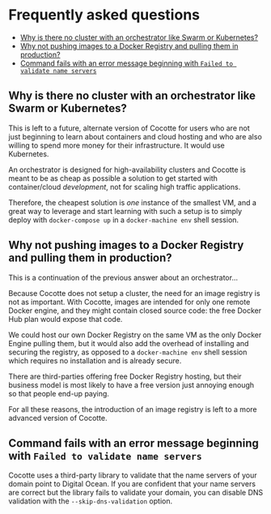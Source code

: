 # Frequently asked questions

<!-- START doctoc generated TOC please keep comment here to allow auto update -->
<!-- DON'T EDIT THIS SECTION, INSTEAD RE-RUN doctoc TO UPDATE -->


- [Why is there no cluster with an orchestrator like Swarm or Kubernetes?](#why-is-there-no-cluster-with-an-orchestrator-like-swarm-or-kubernetes)
- [Why not pushing images to a Docker Registry and pulling them in production?](#why-not-pushing-images-to-a-docker-registry-and-pulling-them-in-production)
- [Command fails with an error message beginning with `Failed to validate name servers`](#command-fails-with-an-error-message-beginning-with-failed-to-validate-name-servers)

<!-- END doctoc generated TOC please keep comment here to allow auto update -->

## Why is there no cluster with an orchestrator like Swarm or Kubernetes?

This is left to a future, alternate version of Cocotte for users who are not just beginning to learn about containers and cloud hosting and who are also willing to spend more money for their infrastructure. It would use Kubernetes. 

An orchestrator is designed for high-availability clusters and Cocotte is meant to be as cheap as possible a solution to get started with container/cloud *development*, not for scaling high traffic applications.

Therefore, the cheapest solution is *one* instance of the smallest VM, and a great way to leverage and start learning with such a setup is to simply deploy with `docker-compose up` in a `docker-machine env` shell session.

## Why not pushing images to a Docker Registry and pulling them in production?

This is a continuation of the previous answer about an orchestrator...

Because Cocotte does not setup a cluster, the need for an image registry is not as important. With Cocotte, images are intended for only one remote Docker engine, and they might contain closed source code: the free Docker Hub plan would expose that code. 

We could host our own Docker Registry on the same VM as the only Docker Engine pulling them, but it would also add the overhead of installing and securing the registry, as opposed to a `docker-machine env` shell session which requires no installation and is already secure.

There are third-parties offering free Docker Registry hosting, but their business model is most likely to have a free version just annoying enough so that people end-up paying.

For all these reasons, the introduction of an image registry is left to a more advanced version of Cocotte.

## Command fails with an error message beginning with `Failed to validate name servers`

Cocotte uses a third-party library to validate that the name servers of your domain point to Digital Ocean. If you are confident that your name servers are correct but the library fails to validate your domain, you can disable DNS validation with the `--skip-dns-validation` option.
